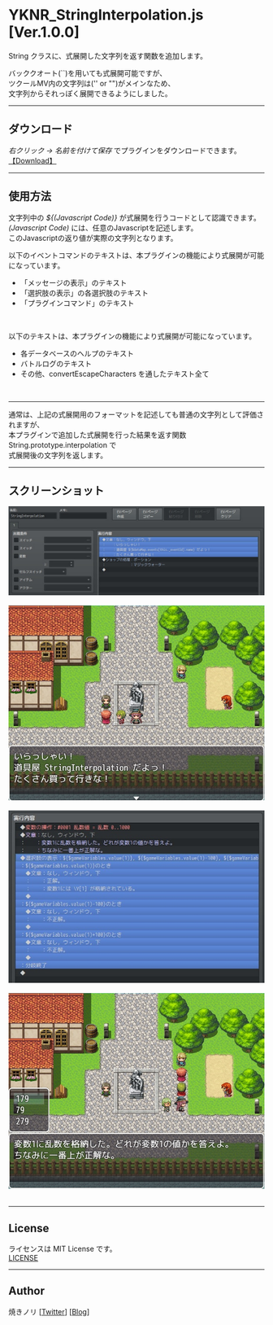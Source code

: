# YKNR_StringInterpolation.js [Ver.1.0.0]
String クラスに、式展開した文字列を返す関数を追加します。  
  
バッククオート(``)を用いても式展開可能ですが、  
ツクールMV内の文字列は('' or "")がメインなため、  
文字列からそれっぽく展開できるようにしました。  

---

<!-- ここからURL一覧 -->
[LICENSE]: ./LICENSE
[【Download】]: https://raw.githubusercontent.com/Yakinori0424/RPGMakerMVPlugins/master/plugins/YKNR_StringInterpolation/YKNR_StringInterpolation.js
<!-- ここまでURL一覧 -->

## ダウンロード
*右クリック → 名前を付けて保存* でプラグインをダウンロードできます。  
[【Download】][]

---
## 使用方法
文字列中の *${(Javascript Code)}*  が式展開を行うコードとして認識できます。  
*(Javascript Code)* には、任意のJavascriptを記述します。  
このJavascriptの返り値が実際の文字列となります。  

以下のイベントコマンドのテキストは、本プラグインの機能により式展開が可能になっています。
* 「メッセージの表示」のテキスト
* 「選択肢の表示」の各選択肢のテキスト
* 「プラグインコマンド」のテキスト

<br>

以下のテキストは、本プラグインの機能により式展開が可能になっています。
* 各データベースのヘルプのテキスト
* バトルログのテキスト
* その他、convertEscapeCharacters を通したテキスト全て

<br>

---

通常は、上記の式展開用のフォーマットを記述しても普通の文字列として評価されますが、  
本プラグインで追加した式展開を行った結果を返す関数 String.prototype.interpolation で  
式展開後の文字列を返します。  




---
## スクリーンショット
![](./res/YKNR_StringInterpolation_01.jpg)<br><br>
![](./res/YKNR_StringInterpolation_02.jpg)<br><br>
![](./res/YKNR_StringInterpolation_03.jpg)<br><br>
![](./res/YKNR_StringInterpolation_04.jpg)<br><br>

---
## License
ライセンスは MIT License です。  
[LICENSE][]

---
## Author
焼きノリ
[[Twitter](https://twitter.com/Noritake0424)]
[[Blog](http://mata-tuku.ldblog.jp/)]
